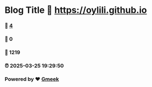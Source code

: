 # Blog Title :link: https://oylili.github.io 
### :page_facing_up: [4](https://oylili.github.io/tag.html) 
### :speech_balloon: 0 
### :hibiscus: 1219 
### :alarm_clock: 2025-03-25 19:29:50 
### Powered by :heart: [Gmeek](https://github.com/Meekdai/Gmeek)
